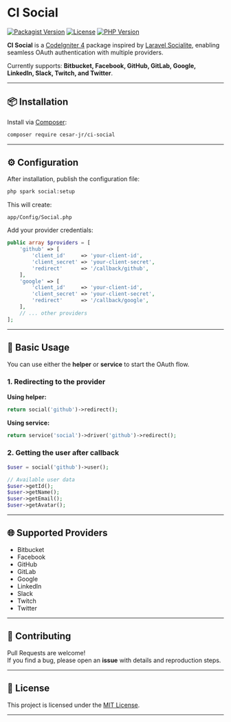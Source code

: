 # CI Social

[![Packagist Version](https://img.shields.io/packagist/v/cesar-jr/ci-social)](https://packagist.org/packages/cesar-jr/ci-social)
[![License](https://img.shields.io/github/license/cesar-jr/ci-social)](LICENSE)
[![PHP Version](https://img.shields.io/packagist/php-v/cesar-jr/ci-social)](https://packagist.org/packages/cesar-jr/ci-social)

**CI Social** is a [CodeIgniter 4](https://codeigniter.com/) package inspired by [Laravel Socialite](https://laravel.com/docs/master/socialite), enabling seamless OAuth authentication with multiple providers.

Currently supports:
**Bitbucket, Facebook, GitHub, GitLab, Google, LinkedIn, Slack, Twitch, and Twitter**.

---

## 📦 Installation

Install via [Composer](https://getcomposer.org/):

```bash
composer require cesar-jr/ci-social
```

---

## ⚙️ Configuration

After installation, publish the configuration file:

```bash
php spark social:setup
```

This will create:

```
app/Config/Social.php
```

Add your provider credentials:

```php
public array $providers = [
    'github' => [
        'client_id'     => 'your-client-id',
        'client_secret' => 'your-client-secret',
        'redirect'      => '/callback/github',
    ],
    'google' => [
        'client_id'     => 'your-client-id',
        'client_secret' => 'your-client-secret',
        'redirect'      => '/callback/google',
    ],
    // ... other providers
];
```

---

## 🚀 Basic Usage

You can use either the **helper** or **service** to start the OAuth flow.

### 1. Redirecting to the provider

**Using helper:**

```php
return social('github')->redirect();
```

**Using service:**

```php
return service('social')->driver('github')->redirect();
```

### 2. Getting the user after callback

```php
$user = social('github')->user();

// Available user data
$user->getId();
$user->getName();
$user->getEmail();
$user->getAvatar();
```

---

## 🌐 Supported Providers

-   Bitbucket
-   Facebook
-   GitHub
-   GitLab
-   Google
-   LinkedIn
-   Slack
-   Twitch
-   Twitter

---

## 🤝 Contributing

Pull Requests are welcome!  
If you find a bug, please open an **issue** with details and reproduction steps.

---

## 📄 License

This project is licensed under the [MIT License](LICENSE).

---
